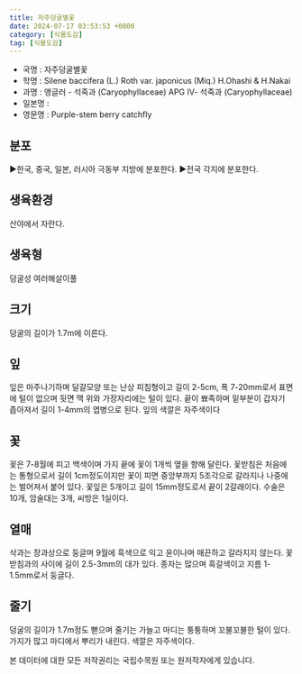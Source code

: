 ```yaml
---
title: 자주덩굴별꽃
date: 2024-07-17 03:53:53 +0800
category: [식물도감]
tag: [식물도감]
---
```




- 국명 : 자주덩굴별꽃
- 학명 : Silene baccifera (L.) Roth var. japonicus (Miq.) H.Ohashi & H.Nakai
- 과명 : 앵글러 - 석죽과 (Caryophyllaceae) APG Ⅳ- 석죽과 (Caryophyllaceae)
- 일본명 : 
- 영문명 : Purple-stem berry catchfly


## 분포
▶한국, 중국, 일본, 러시아 극동부 지방에 분포한다. ▶전국 각지에 분포한다.
## 생육환경
산야에서 자란다.
## 생육형
덩굴성 여러해살이풀
## 크기
덩굴의 길이가 1.7m에 이른다.
## 잎
잎은 마주나기하며 달걀모양 또는 난상 피침형이고 길이 2-5cm, 폭 7-20mm로서 표면에 털이 없으며 뒷면 맥 위와 가장자리에는 털이 있다. 끝이 뾰족하며 밑부분이 갑자기 좁아져서 길이 1-4mm의 엽병으로 된다. 잎의 색깔은 자주색이다
## 꽃
꽃은 7-8월에 피고 백색이며 가지 끝에 꽃이 1개씩 옆을 향해 달린다. 꽃받침은 처음에는 통형으로서 길이 1cm정도이지만 꽃이 피면 중앙부까지 5조각으로 갈라지나 나중에는 벌어져서 붙어 있다. 꽃잎은 5개이고 길이 15mm정도로서 끝이 2갈래이다. 수술은 10개, 암술대는 3개, 씨방은 1실이다.  
## 열매
삭과는 장과상으로 둥글며 9월에 흑색으로 익고 윤이나며 매끈하고 갈라지지 않는다. 꽃받침과의 사이에 길이 2.5-3mm의 대가 있다. 종자는 많으며 흑갈색이고 지름 1-1.5mm로서 둥글다.  
## 줄기
덩굴의 길이가 1.7m정도 뻗으며 줄기는 가늘고 마디는 퉁퉁하며 꼬불꼬불한 털이 있다. 가지가 많고 마디에서 뿌리가 내린다. 색깔은 자주색이다.  






본 데이터에 대한 모든 저작권리는 국립수목원 또는 원저작자에게 있습니다.
